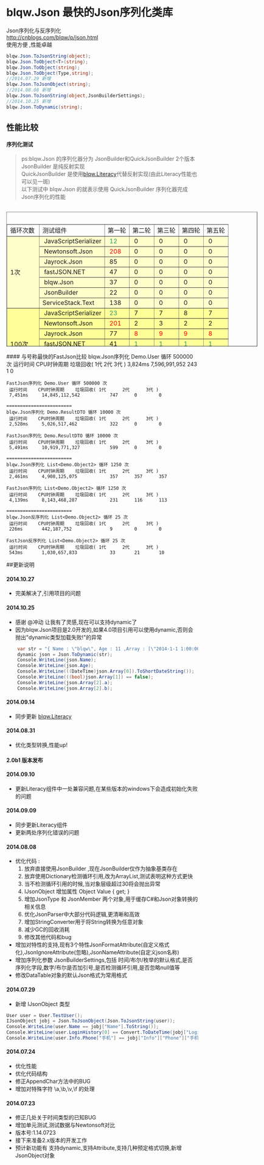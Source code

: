 # blqw.Json 最快的Json序列化类库
Json序列化与反序列化  
http://cnblogs.com/blqw/p/json.html  
使用方便 ,性能卓越  
```csharp
blqw.Json.ToJsonString(object);
blqw.Json.ToObject<T>(string);
blqw.Json.ToObject(string);
blqw.Json.ToObject(Type,string);
//2014.07.29 新增
blqw.Json.ToJsonObject(string);
//2014.08.08 新增
blqw.Json.ToJsonString(object,JsonBuilderSettings);
//2014.10.25 新增
blqw.Json.ToDynamic(string);
```
## 性能比较

#### 序列化测试
> ps:blqw.Json 的序列化器分为 JsonBuilder和QuickJsonBuilder 2个版本   
> JsonBuilder 是纯反射实现  
> QuickJsonBuilder 是使用[blqw.Literacy](https://coding.net/u/blqw/p/blqw-Literacy/git)代替反射实现(由此Literacy性能也可以见一斑)  
> 以下测试中 blqw.Json 的就表示使用 QuickJsonBuilder 序列化器完成Json序列化的性能  

<table style="width: 660px; float: left; height: 354px;" border="1" cellpadding="2"><caption>&nbsp;</caption>
<tbody>
<tr>
<td>循环次数</td>
<td>测试组件</td>
<td>第一轮</td>
<td>第二轮</td>
<td>第三轮</td>
<td>第四轮</td>
<td>第五轮</td>
</tr>
<tr style="background-color: #ffffcc;">
<td rowspan="7">1次</td>
<td>&nbsp;JavaScriptSerializer</td>
<td>&nbsp;<span style="color: #ff0000;"><span style="color: #339966;">12</span><br></span></td>
<td>&nbsp;0</td>
<td>&nbsp;0</td>
<td>&nbsp;0</td>
<td>&nbsp;0</td>
</tr>
<tr style="background-color: #ffffcc;">
<td>&nbsp;Newtonsoft.Json</td>
<td>&nbsp;<span style="color: #ff0000;">208</span></td>
<td>&nbsp;0</td>
<td>&nbsp;0</td>
<td>&nbsp;0</td>
<td>&nbsp;0</td>
</tr>
<tr style="background-color: #ffffcc;">
<td>&nbsp;Jayrock.Json</td>
<td>&nbsp;85</td>
<td>&nbsp;0</td>
<td>&nbsp;0</td>
<td>&nbsp;0</td>
<td>&nbsp;0</td>
</tr>
<tr style="background-color: #ffffcc;">
<td>&nbsp;fastJSON.NET</td>
<td>&nbsp;47</td>
<td>&nbsp;0</td>
<td>&nbsp;0</td>
<td>&nbsp;0</td>
<td>&nbsp;0</td>
</tr>
<tr style="background-color: #ffffcc;">
<td>&nbsp;blqw.Json</td>
<td>&nbsp;37</td>
<td>&nbsp;0</td>
<td>&nbsp;0</td>
<td>&nbsp;0</td>
<td>&nbsp;0</td>
</tr>
<tr style="background-color: #ffffcc;">
<td>&nbsp;JsonBuilder</td>
<td>&nbsp;22</td>
<td>&nbsp;0</td>
<td>&nbsp;0</td>
<td>&nbsp;0</td>
<td>&nbsp;0</td>
</tr>
<tr style="background-color: #ffffcc;">
<td>ServiceStack.Text</td>
<td>&nbsp;138</td>
<td>&nbsp;0</td>
<td>&nbsp;0</td>
<td>&nbsp;0</td>
<td>&nbsp;0</td>
</tr>
<tr style="background-color: #ffff99;">
<td rowspan="7">100次</td>
<td>&nbsp;<span>JavaScriptSerializer</span></td>
<td>&nbsp;<span style="color: #339966;">23</span></td>
<td>&nbsp;7</td>
<td>&nbsp;7</td>
<td>&nbsp;8</td>
<td>&nbsp;7</td>
</tr>
<tr style="background-color: #ffff99;">
<td>&nbsp;<span>Newtonsoft.Json</span></td>
<td>&nbsp;<span style="color: #ff0000;">201</span></td>
<td>&nbsp;2</td>
<td>&nbsp;3</td>
<td>&nbsp;2</td>
<td>&nbsp;2</td>
</tr>
<tr style="background-color: #ffff99;">
<td>&nbsp;<span>Jayrock.Json</span></td>
<td>&nbsp;77</td>
<td><span style="color: #ff0000;">&nbsp;8</span></td>
<td><span style="color: #ff0000;">&nbsp;9</span></td>
<td><span style="color: #ff0000;">&nbsp;9</span></td>
<td><span style="color: #ff0000;">&nbsp;8</span></td>
</tr>
<tr style="background-color: #ffff99;">
<td>&nbsp;<span>fastJSON.NET</span></td>
<td>&nbsp;41</td>
<td><span style="color: #339966;">&nbsp;1</span></td>
<td><span style="color: #339966;">&nbsp;1</span></td>
<td><span style="color: #339966;">&nbsp;1</span></td>
<td><span style="color: #339966;">&nbsp;1</span></td>
</tr>
<tr style="background-color: #ffff99;">
<td>&nbsp;<span>blqw.Json</span></td>
<td>&nbsp;36</td>
<td><span style="color: #339966;">&nbsp;1</span></td>
<td><span style="color: #339966;">&nbsp;1</span></td>
<td><span style="color: #339966;">&nbsp;1</span></td>
<td><span style="color: #339966;">&nbsp;1</span></td>
</tr>
<tr style="background-color: #ffff99;">
<td>&nbsp;JsonBuilder</td>
<td>&nbsp;26</td>
<td>&nbsp;3</td>
<td>&nbsp;4</td>
<td>&nbsp;3</td>
<td>&nbsp;3</td>
</tr>
<tr style="background-color: #ffff99;">
<td>ServiceStack.Text</td>
<td>&nbsp;139</td>
<td>&nbsp;2</td>
<td>&nbsp;2</td>
<td>&nbsp;2</td>
<td>&nbsp;2</td>
</tr>
<tr style="background-color: #ffe4c4;">
<td rowspan="7">10000次</td>
<td>&nbsp;<span>JavaScriptSerializer</span></td>
<td>&nbsp;765</td>
<td>&nbsp;751</td>
<td>&nbsp;752</td>
<td>&nbsp;751</td>
<td>&nbsp;749</td>
</tr>
<tr style="background-color: #ffe4c4;">
<td>&nbsp;<span>Newtonsoft.Json</span></td>
<td>&nbsp;437</td>
<td>&nbsp;253</td>
<td>&nbsp;251</td>
<td>&nbsp;248</td>
<td>&nbsp;243</td>
</tr>
<tr style="background-color: #ffe4c4;">
<td>&nbsp;<span>Jayrock.Json</span></td>
<td><span style="color: #ff0000;">&nbsp;967</span></td>
<td><span style="color: #ff0000;">&nbsp;905</span></td>
<td><span style="color: #ff0000;">&nbsp;965</span></td>
<td><span style="color: #ff0000;">&nbsp;913</span></td>
<td><span style="color: #ff0000;">&nbsp;952</span></td>
</tr>
<tr style="background-color: #ffe4c4;">
<td><span>&nbsp;</span><span>fastJSON.NET</span></td>
<td>&nbsp;239</td>
<td>&nbsp;181</td>
<td>&nbsp;200</td>
<td>&nbsp;167</td>
<td>&nbsp;166</td>
</tr>
<tr style="background-color: #ffe4c4;">
<td>&nbsp;<span>blqw.Json</span></td>
<td><span style="color: #339966;">&nbsp;171</span></td>
<td><span style="color: #339966;">&nbsp;128</span></td>
<td><span style="color: #339966;">&nbsp;132</span></td>
<td><span style="color: #339966;">&nbsp;136</span></td>
<td><span style="color: #339966;">&nbsp;129</span></td>
</tr>
<tr style="background-color: #ffe4c4;">
<td>&nbsp;JsonBuilder</td>
<td>&nbsp;418</td>
<td>&nbsp;386</td>
<td>&nbsp;388</td>
<td>&nbsp;391</td>
<td>&nbsp;360</td></tr>
<tr style="background-color: #ffe4c4;">
<td>ServiceStack.Text</td>
<td>&nbsp;367</td>
<td>&nbsp;216</td>
<td>&nbsp;224</td>
<td>&nbsp;238</td>
<td>&nbsp;223</td>
</tr>
</tbody>
</table>
<div style="clear:both"></div>
#### 与号称最快的FastJson比较
    blqw.Json序列化 Demo.User 循环 500000 次
     运行时间    CPU时钟周期    垃圾回收( 1代      2代      3代 )
     3,824ms     7,596,991,952            243      1        0

    FastJson序列化 Demo.User 循环 500000 次
     运行时间    CPU时钟周期    垃圾回收( 1代      2代      3代 )
     7,451ms     14,845,112,542           747      0        0

    ========================
    blqw.Json序列化 Demo.ResultDTO 循环 10000 次
     运行时间    CPU时钟周期    垃圾回收( 1代      2代      3代 )
     2,528ms     5,026,517,462            322      0        0

    FastJson序列化 Demo.ResultDTO 循环 10000 次
     运行时间    CPU时钟周期    垃圾回收( 1代      2代      3代 )
     5,491ms     10,919,771,327           599      0        0

    ========================
    blqw.Json序列化 List<Demo.Object2> 循环 1250 次
     运行时间    CPU时钟周期    垃圾回收( 1代      2代      3代 )
     2,461ms     4,908,125,075            357      357      357

    FastJson序列化 List<Demo.Object2> 循环 1250 次
     运行时间    CPU时钟周期    垃圾回收( 1代      2代      3代 )
     4,139ms     8,143,468,287            231      116      113

    ========================
    blqw.Json反序列化 List<Demo.Object2> 循环 25 次
     运行时间    CPU时钟周期    垃圾回收( 1代      2代      3代 )
     226ms       442,187,752              9        0        0

    FastJson反序列化 List<Demo.Object2> 循环 25 次
     运行时间    CPU时钟周期    垃圾回收( 1代      2代      3代 )
     543ms       1,030,657,833            33       21       10

##更新说明
#### 2014.10.27
* 完美解决了,引用项目的问题

#### 2014.10.25
* 感谢 @冲动 让我有了灵感,现在可以支持dynamic了
* 因为blqw.Json项目是2.0开发的,如果4.0项目引用可以使用dynamic,否则会抛出"dynamic类型加载失败!"的异常

```csharp
	var str = "{ Name : \"blqw\", Age : 11 ,Array : [\"2014-1-1 1:00:00\",false,{ a:1,b:2 }] }";
	dynamic json = Json.ToDynamic(str);
	Console.WriteLine(json.Name);
	Console.WriteLine(json.Age);
	Console.WriteLine(((DateTime)json.Array[0]).ToShortDateString());
	Console.WriteLine(((bool)json.Array[1]) == false);
	Console.WriteLine(json.Array[2].a);
	Console.WriteLine(json.Array[2].b);
```

#### 2014.09.14
* 同步更新 [blqw.Literacy](https://coding.net/u/blqw/p/blqw-Literacy/git)

#### 2014.08.31  
* 优化类型转换,性能up!

#### 2.0b1 版本发布
  
#### 2014.09.10  
* 更新Literacy组件中一处兼容问题,在某些版本的windows下会造成初始化失败的问题

#### 2014.09.09  
* 同步更新Literacy组件  
* 更新两处序列化错误的问题  

#### 2014.08.08   
* 优化代码 :  
    1. 放弃直接使用JsonBuilder ,现在JsonBuilder仅作为抽象基类存在  
    1. 放弃使用Dictionary检测循环引用,改为ArrayList,测试表明这种方式更快  
    1. 当不检测循环引用的时候,当对象层级超过30将会抛出异常  
    1. IJsonObject 增加属性 Object Value { get; }  
    1. 增加JsonType 和 JsonMember 两个对象,用于缓存C#和Json对象转换的相关信息  
    1. 优化JsonParser中大部分代码逻辑,更清晰和高效  
    1. 增加StringConverter用于将String转换为任意对象  
    1. 减少GC的回收消耗  
    1. 修改其他代码和bug  
* 增加对特性的支持,现有3个特性JsonFormatAttribute(自定义格式化),JsonIgnoreAttribute(忽略),JsonNameAttribute(自定义json名称)  
* 增加序列化参数 JsonBuilderSettings,包括 时间/布尔/枚举的默认格式,是否序列化字段,数字/布尔是否加引号,是否检测循环引用,是否忽略null值等  
* 修改DataTable对象的默认Json格式为常用格式  

#### 2014.07.29  
* 新增 IJsonObject 类型  

```csharp
User user = User.TestUser();
IJsonObject jobj = Json.ToJsonObject(Json.ToJsonString(user));
Console.WriteLine(user.Name == jobj["Name"].ToString());
Console.WriteLine(user.LoginHistory[0] == Convert.ToDateTime(jobj["LoginHistory"][0]));
Console.WriteLine(user.Info.Phone["手机"] == jobj["Info"]["Phone"]["手机"].ToString());
```

#### 2014.07.24  
* 优化性能  
* 优化代码结构
* 修正AppendChar方法中的BUG  
* 增加对特殊字符 \a,\b,\v,\f 的处理  

#### 2014.07.23  
* 修正几处关于时间类型的已知BUG  
* 增加单元测试,测试数据与Newtonsoft对比  
* 版本号:1.14.0723  
* 接下来准备2.x版本的开发工作  
* 预计新功能有  支持dynamic,支持Attribute,支持几种预定格式切换,新增JsonObject对象